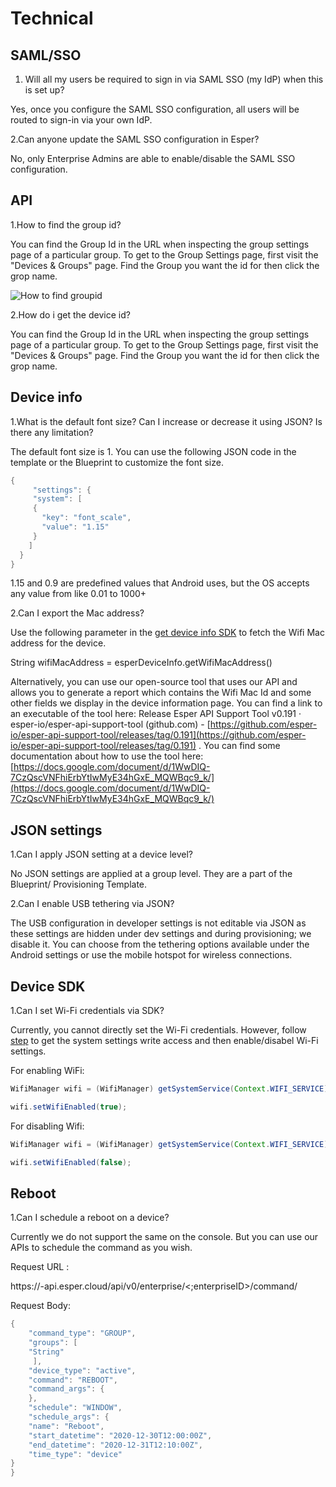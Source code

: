 # Technical

## SAML/SSO

1. Will all my users be required to sign in via SAML SSO (my IdP) when this is set up?

 Yes, once you configure the SAML SSO configuration, all users will be routed to sign-in via your own IdP.

 
2.Can anyone update the SAML SSO configuration in Esper?

 No, only Enterprise Admins are able to enable/disable the SAML SSO configuration.

## API

1.How to find the group id?
    

You can find the Group Id in the URL when inspecting the group settings page of a particular group. To get to the Group Settings page, first visit the "Devices & Groups" page. Find the Group you want the id for then click the grop name.

![How to find groupid](https://lh5.googleusercontent.com/LUONO92MqdMDPo_-2zd7PoLboXxemydIpaEgoGbqECJy6AemuVmVFhNLX_i7_0JeBY4dPs7Ysy_zNDNEVYYtNFaB8xB7GCgZhOvBe1w4tQiAddTY70usBpoD8mwMYYb1oXyVtPOC7dTo42XxXA)

  

2.How do i get the device id?
    

You can find the Group Id in the URL when inspecting the group settings page of a particular group. To get to the Group Settings page, first visit the "Devices & Groups" page. Find the Group you want the id for then click the grop name.

## Device info

1.What is the default font size? Can I increase or decrease it using JSON? Is there any limitation?
    

The default font size is 1. You can use the following JSON code in the template or the Blueprint to customize the font size.

```java
{  
     "settings": {  
     "system": [  
     {  
       "key": "font_scale",  
       "value": "1.15"  
     }  
    ]  
  }  
}
```

1.15 and 0.9 are predefined values that Android uses, but the OS accepts any value from like 0.01 to 1000+

2.Can I export the Mac address?
    

Use the following parameter in the [get device info SDK](http://ing-the-esper-sdk-in-your-application) to fetch the Wifi Mac address for the device.

String  wifiMacAddress = esperDeviceInfo.getWifiMacAddress()

  

Alternatively, you can use our open-source tool that uses our API and allows you to generate a report which contains the Wifi Mac Id and some other fields we display in the device information page. You can find a link to an executable of the tool here: Release Esper API Support Tool v0.191 · esper-io/esper-api-support-tool (github.com) - [https://github.com/esper-io/esper-api-support-tool/releases/tag/0.191](https://github.com/esper-io/esper-api-support-tool/releases/tag/0.191) . You can find some documentation about how to use the tool here: [https://docs.google.com/document/d/1WwDIQ-7CzQscVNFhiErbYtIwMyE34hGxE_MQWBqc9_k/](https://docs.google.com/document/d/1WwDIQ-7CzQscVNFhiErbYtIwMyE34hGxE_MQWBqc9_k/)

  
## JSON settings

1.Can I apply JSON setting at a device level?
    

No JSON settings are applied at a group level. They are a part of the Blueprint/ Provisioning Template.

  

2.Can I enable USB tethering via JSON?
    

The USB configuration in developer settings is not editable via JSON as these settings are hidden under dev settings and during provisioning; we disable it. You can choose from the tethering options available under the Android settings or use the mobile hotspot for wireless connections.

## Device SDK

1.Can I set Wi-Fi credentials via SDK?
    

Currently, you cannot directly set the Wi-Fi credentials. However, follow [step](https://docs.esper.io/home/devicesdk.html#enabling-the-esper-sdk-in-your-application) to get the system settings write access and then enable/disabel Wi-Fi settings.

  

For enabling WiFi:

```java
WifiManager wifi = (WifiManager) getSystemService(Context.WIFI_SERVICE);

wifi.setWifiEnabled(true);
```
  

For disabling Wifi:

```java
WifiManager wifi = (WifiManager) getSystemService(Context.WIFI_SERVICE);

wifi.setWifiEnabled(false);
```

## Reboot

1.Can I schedule a reboot on a device?
    

Currently we do not support the same on the console. But you can use our APIs to schedule the command as you wish.

  

Request URL :

https://<endpoint-name>-api.esper.cloud/api/v0/enterprise/<;enterpriseID>/command/

Request Body:

```java
{  
    "command_type": "GROUP",  
    "groups": [  
    "String"  
     ],  
    "device_type": "active",  
    "command": "REBOOT",  
    "command_args": {  
    },  
    "schedule": "WINDOW",  
    "schedule_args": {  
    "name": "Reboot",  
    "start_datetime": "2020-12-30T12:00:00Z",  
    "end_datetime": "2020-12-31T12:10:00Z",  
    "time_type": "device"  
}  
}
```
